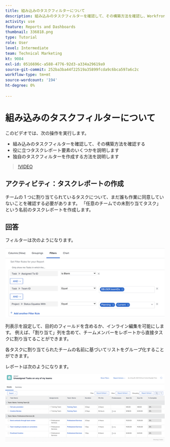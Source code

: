 ```yaml
---
title: 組み込みのタスクフィルターについて
description: 組み込みのタスクフィルターを確認して、その構築方法を確認し、Workfrontで独自のタスクフィルターを作成する方法を説明します。
activity: use
feature: Reports and Dashboards
thumbnail: 336818.png
type: Tutorial
role: User
level: Intermediate
team: Technical Marketing
kt: 9084
exl-id: 0516696c-a588-4776-92d3-a334a29619a9
source-git-commit: 252ba3ba44f22519a35899fcda9c6bca597a6c2c
workflow-type: tm+mt
source-wordcount: '194'
ht-degree: 0%

---
```


# 組み込みのタスクフィルターについて

このビデオでは、次の操作を実行します。

* 組み込みのタスクフィルターを確認して、その構築方法を確認する
* 役に立つタスクレポート要素のいくつかを説明します
* 独自のタスクフィルターを作成する方法を説明します

>[!VIDEO](https://video.tv.adobe.com/v/336818/?quality=12)

## アクティビティ：タスクレポートの作成

チームの 1 つに割り当てられているタスクについて、まだ誰も作業に同意していないことを確認する必要があります。 「任意のチームでの未割り当てタスク」という名前のタスクレポートを作成します。

## 回答

フィルターは次のようになります。

![タスクフィルターを作成する画面の画像](assets/opening-built-in-task-filters-1.png)

列表示を設定して、目的のフィールドを含めるか、インライン編集を可能にします。 例えば、「割り当て」列を含めて、チームメンバーをレポートから直接タスクに割り当てることができます。

各タスクに割り当てられたチームの名前に基づいてリストをグループ化することができます。

レポートは次のようになります。

![タスクレポートの画像](assets/opening-built-in-task-filters-2.png)
